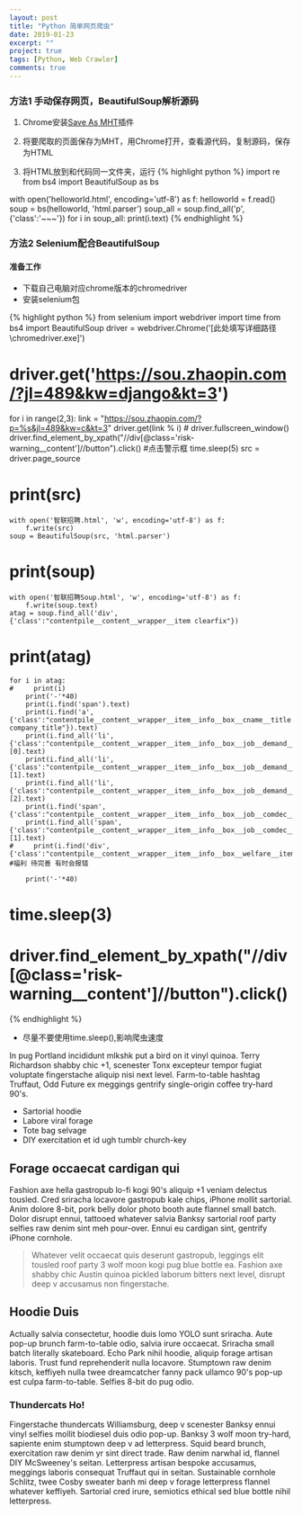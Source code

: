 ```yaml
---
layout: post
title: "Python 简单网页爬虫"
date: 2019-01-23
excerpt: ""
project: true
tags: [Python, Web Crawler]
comments: true
---
```


### 方法1 手动保存网页，BeautifulSoup解析源码

1. Chrome安装[Save As MHT](https://chrome.google.com/webstore/detail/save-as-mht/hfmodljjaibbdndlikgagimhhodmobkc?hl=zh-CN&utm_source=chrome-ntp-launcher)插件

2. 将要爬取的页面保存为MHT，用Chrome打开，查看源代码，复制源码，保存为HTML

3. 将HTML放到和代码同一文件夹，运行
{% highlight python %}
import re
from bs4 import BeautifulSoup as bs

with open('helloworld.html', encoding='utf-8') as f:
    helloworld = f.read()
soup = bs(helloworld, 'html.parser')
soup_all = soup.find_all('p', {'class':'~~~'})
for i in soup_all:
    print(i.text)
{% endhighlight %}

### 方法2 Selenium配合BeautifulSoup

#### 准备工作

* 下载自己电脑对应chrome版本的chromedriver
* 安装selenium包

{% highlight python %}
from selenium import webdriver
import time
from bs4 import BeautifulSoup
driver = webdriver.Chrome('[此处填写详细路径\\chromedriver.exe]')
# driver.get('https://sou.zhaopin.com/?jl=489&kw=django&kt=3')
for i in range(2,3):
    link = "https://sou.zhaopin.com/?p=%s&jl=489&kw=c&kt=3"
    driver.get(link % i)
    # driver.fullscreen_window()
    driver.find_element_by_xpath("//div[@class='risk-warning__content']//button").click() #点击警示框
    time.sleep(5)
    src = driver.page_source
#     print(src)
    with open('智联招聘.html', 'w', encoding='utf-8') as f:
        f.write(src)
    soup = BeautifulSoup(src, 'html.parser')
#     print(soup)
    with open('智联招聘Soup.html', 'w', encoding='utf-8') as f:
        f.write(soup.text)
    atag = soup.find_all('div', {'class':"contentpile__content__wrapper__item clearfix"})
#     print(atag)
    for i in atag:
    #     print(i)
        print('-'*40)
        print(i.find('span').text)
        print(i.find('a', {'class':"contentpile__content__wrapper__item__info__box__cname__title company_title"}).text)
        print(i.find_all('li', {'class':"contentpile__content__wrapper__item__info__box__job__demand__item"})[0].text)
        print(i.find_all('li', {'class':"contentpile__content__wrapper__item__info__box__job__demand__item"})[1].text)
        print(i.find_all('li', {'class':"contentpile__content__wrapper__item__info__box__job__demand__item"})[2].text)
        print(i.find('span', {'class':"contentpile__content__wrapper__item__info__box__job__comdec__item"}).text)
        print(i.find_all('span', {'class':"contentpile__content__wrapper__item__info__box__job__comdec__item"})[1].text)
    #     print(i.find('div', {'class':"contentpile__content__wrapper__item__info__box__welfare__item"}).text) #福利 待完善 有时会报错

        print('-'*40)
    
#     time.sleep(3)
#     driver.find_element_by_xpath("//div[@class='risk-warning__content']//button").click()
{% endhighlight %}

* 尽量不要使用time.sleep(),影响爬虫速度

In pug Portland incididunt mlkshk put a bird on it vinyl quinoa. Terry Richardson shabby chic +1, scenester Tonx excepteur tempor fugiat voluptate fingerstache aliquip nisi next level. Farm-to-table hashtag Truffaut, Odd Future ex meggings gentrify single-origin coffee try-hard 90's.

* Sartorial hoodie
* Labore viral forage
* Tote bag selvage
* DIY exercitation et id ugh tumblr church-key


## Forage occaecat cardigan qui

Fashion axe hella gastropub lo-fi kogi 90's aliquip +1 veniam delectus tousled. Cred sriracha locavore gastropub kale chips, iPhone mollit sartorial. Anim dolore 8-bit, pork belly dolor photo booth aute flannel small batch. Dolor disrupt ennui, tattooed whatever salvia Banksy sartorial roof party selfies raw denim sint meh pour-over. Ennui eu cardigan sint, gentrify iPhone cornhole.

> Whatever velit occaecat quis deserunt gastropub, leggings elit tousled roof party 3 wolf moon kogi pug blue bottle ea. Fashion axe shabby chic Austin quinoa pickled laborum bitters next level, disrupt deep v accusamus non fingerstache.

## Hoodie Duis

Actually salvia consectetur, hoodie duis lomo YOLO sunt sriracha. Aute pop-up brunch farm-to-table odio, salvia irure occaecat. Sriracha small batch literally skateboard. Echo Park nihil hoodie, aliquip forage artisan laboris. Trust fund reprehenderit nulla locavore. Stumptown raw denim kitsch, keffiyeh nulla twee dreamcatcher fanny pack ullamco 90's pop-up est culpa farm-to-table. Selfies 8-bit do pug odio.

### Thundercats Ho!

Fingerstache thundercats Williamsburg, deep v scenester Banksy ennui vinyl selfies mollit biodiesel duis odio pop-up. Banksy 3 wolf moon try-hard, sapiente enim stumptown deep v ad letterpress. Squid beard brunch, exercitation raw denim yr sint direct trade. Raw denim narwhal id, flannel DIY McSweeney's seitan. Letterpress artisan bespoke accusamus, meggings laboris consequat Truffaut qui in seitan. Sustainable cornhole Schlitz, twee Cosby sweater banh mi deep v forage letterpress flannel whatever keffiyeh. Sartorial cred irure, semiotics ethical sed blue bottle nihil letterpress.
